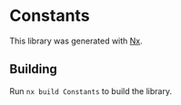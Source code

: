 # Constants

This library was generated with [Nx](https://nx.dev).

## Building

Run `nx build Constants` to build the library.
